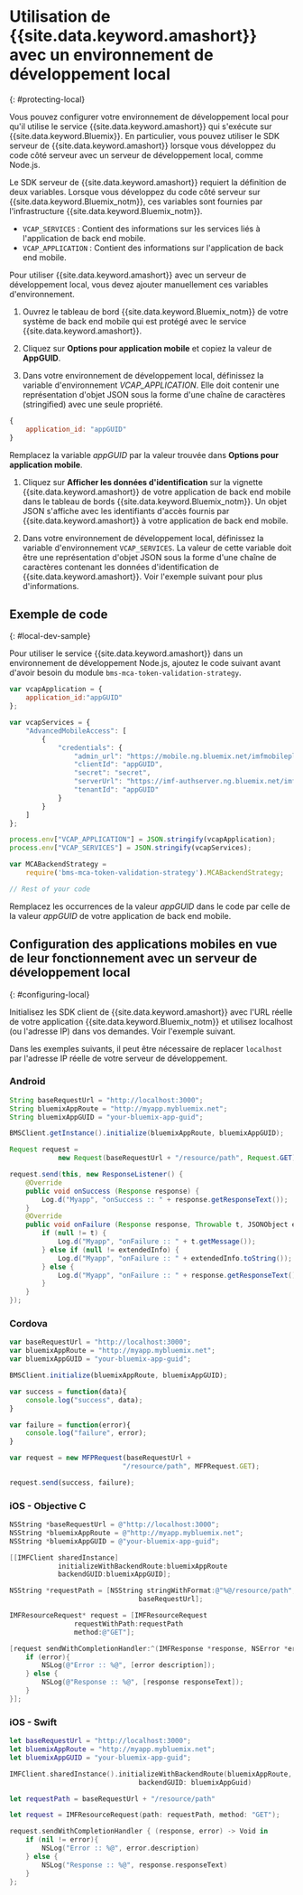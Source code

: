 # Utilisation de {{site.data.keyword.amashort}} avec un environnement de développement local
{: #protecting-local}

Vous pouvez configurer votre environnement de développement local pour qu'il utilise le service {{site.data.keyword.amashort}} qui s'exécute sur {{site.data.keyword.Bluemix}}.
En particulier, vous pouvez utiliser le SDK serveur de {{site.data.keyword.amashort}} lorsque vous développez du code côté serveur avec un serveur de développement local, comme Node.js.

Le SDK serveur de {{site.data.keyword.amashort}} requiert la définition de deux variables. Lorsque vous développez du code côté serveur sur {{site.data.keyword.Bluemix_notm}}, ces variables sont fournies par l'infrastructure {{site.data.keyword.Bluemix_notm}}.

* `VCAP_SERVICES` : Contient des informations sur les services liés à l'application de back end mobile.
* `VCAP_APPLICATION` : Contient des informations sur l'application de back end mobile.

Pour utiliser {{site.data.keyword.amashort}} avec un serveur de développement local, vous devez ajouter manuellement ces variables d'environnement.

1. Ouvrez le tableau de bord {{site.data.keyword.Bluemix_notm}} de votre système de back end mobile qui est protégé avec le service {{site.data.keyword.amashort}}.

1. Cliquez sur **Options pour application mobile** et copiez la valeur de **AppGUID**.

1. Dans votre environnement de développement local, définissez la variable d'environnement *VCAP_APPLICATION*.
Elle doit contenir une représentation d'objet JSON sous la forme d'une chaîne de caractères (stringified) avec une seule propriété.
```JavaScript
{
    application_id: "appGUID"
}
```
Remplacez la variable *appGUID* par la valeur trouvée dans **Options pour application mobile**.

1. Cliquez sur **Afficher les données d'identification** sur la vignette {{site.data.keyword.amashort}} de votre application de back end mobile dans le tableau de bords {{site.data.keyword.Bluemix_notm}}. Un objet JSON s'affiche avec les identifiants d'accès fournis par {{site.data.keyword.amashort}} à votre application de back end mobile.

1. Dans votre environnement de développement local, définissez la variable d'environnement `VCAP_SERVICES`. La valeur de cette variable doit être une représentation d'objet JSON sous la forme d'une chaîne de caractères contenant les données d'identification de {{site.data.keyword.amashort}}.  Voir l'exemple suivant pour plus d'informations.

## Exemple de code
{: #local-dev-sample}

Pour utiliser le service {{site.data.keyword.amashort}} dans un environnement de développement Node.js, ajoutez le code suivant avant d'avoir besoin du module
`bms-mca-token-validation-strategy`.

```JavaScript
var vcapApplication = {
	application_id:"appGUID"
};

var vcapServices = {
	"AdvancedMobileAccess": [
		{
			"credentials": {
				"admin_url": "https://mobile.ng.bluemix.net/imfmobileplatformdashboard/?appGuid=appGUID",
				"clientId": "appGUID",
				"secret": "secret",
				"serverUrl": "https://imf-authserver.ng.bluemix.net/imf-authserver",
				"tenantId": "appGUID"
			}
		}
	]
};

process.env["VCAP_APPLICATION"] = JSON.stringify(vcapApplication);
process.env["VCAP_SERVICES"] = JSON.stringify(vcapServices);

var MCABackendStrategy =
	require('bms-mca-token-validation-strategy').MCABackendStrategy;

// Rest of your code
```
Remplacez les occurrences de la valeur *appGUID* dans le code par celle de la valeur *appGUID* de votre application de back end mobile.


## Configuration des applications mobiles en vue de leur fonctionnement avec un serveur de développement local
{: #configuring-local}

Initialisez les SDK client de {{site.data.keyword.amashort}} avec l'URL réelle de votre application {{site.data.keyword.Bluemix_notm}} et utilisez localhost (ou l'adresse IP) dans vos demandes. Voir l'exemple suivant.

Dans les exemples suivants, il peut être nécessaire de replacer `localhost` par l'adresse IP réelle de votre serveur de développement.

### Android

```Java
String baseRequestUrl = "http://localhost:3000";
String bluemixAppRoute = "http://myapp.mybluemix.net";
String bluemixAppGUID = "your-bluemix-app-guid";

BMSClient.getInstance().initialize(bluemixAppRoute, bluemixAppGUID);

Request request =
			new Request(baseRequestUrl + "/resource/path", Request.GET);

request.send(this, new ResponseListener() {
	@Override
	public void onSuccess (Response response) {
		Log.d("Myapp", "onSuccess :: " + response.getResponseText());
	}
	@Override
	public void onFailure (Response response, Throwable t, JSONObject extendedInfo) {
		if (null != t) {
			Log.d("Myapp", "onFailure :: " + t.getMessage());
		} else if (null != extendedInfo) {
			Log.d("Myapp", "onFailure :: " + extendedInfo.toString());
		} else {
			Log.d("Myapp", "onFailure :: " + response.getResponseText());
		}
	}
});
```
### Cordova

```JavaScript
var baseRequestUrl = "http://localhost:3000";
var bluemixAppRoute = "http://myapp.mybluemix.net";
var bluemixAppGUID = "your-bluemix-app-guid";

BMSClient.initialize(bluemixAppRoute, bluemixAppGUID);

var success = function(data){
   	console.log("success", data);
}

var failure = function(error){
	console.log("failure", error);
}

var request = new MFPRequest(baseRequestUrl +
							"/resource/path", MFPRequest.GET);

request.send(success, failure);
```

### iOS - Objective C

```Objective-C
NSString *baseRequestUrl = @"http://localhost:3000";
NSString *bluemixAppRoute = @"http://myapp.mybluemix.net";
NSString *bluemixAppGUID = @"your-bluemix-app-guid";

[[IMFClient sharedInstance]
			initializeWithBackendRoute:bluemixAppRoute
			backendGUID:bluemixAppGUID];

NSString *requestPath = [NSString stringWithFormat:@"%@/resource/path",
								baseRequestUrl];

IMFResourceRequest* request = [IMFResourceRequest
				requestWithPath:requestPath
				method:@"GET"];

[request sendWithCompletionHandler:^(IMFResponse *response, NSError *error) {
	if (error){
		NSLog(@"Error :: %@", [error description]);
	} else {
		NSLog(@"Response :: %@", [response responseText]);
	}
}];
```

### iOS - Swift

```Swift
let baseRequestUrl = "http://localhost:3000";
let bluemixAppRoute = "http://myapp.mybluemix.net";
let bluemixAppGUID = "your-bluemix-app-guid";

IMFClient.sharedInstance().initializeWithBackendRoute(bluemixAppRoute,
	 							backendGUID: bluemixAppGuid)

let requestPath = baseRequestUrl + "/resource/path"

let request = IMFResourceRequest(path: requestPath, method: "GET");

request.sendWithCompletionHandler { (response, error) -> Void in
	if (nil != error){
		NSLog("Error :: %@", error.description)
	} else {
		NSLog("Response :: %@", response.responseText)
	}
};

```

